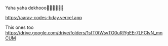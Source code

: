 Yaha yaha dekhooo🌚🌚👇🏻👇🏻


https://aarav-codes-bday.vercel.app


This ones too
https://drive.google.com/drive/folders/1sfT0tWsvTO0uRlYgEEr7LFClvN_mnCUM
